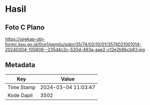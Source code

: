 # Hasil

## Foto C Plano

https://sirekap-obj-formc.kpu.go.id/0ce1/pemilu/pdpr/35/74/02/10/01/3574021001014-20240304-105808--235d4c2c-520d-483a-aae2-c12e2b6bcb83.jpg


## Metadata

| Key        | Value               |
| ---------- | ------------------- |
| Time Stamp | 2024-03-04 11:03:47 |
| Kode Dapil | 3502                |



